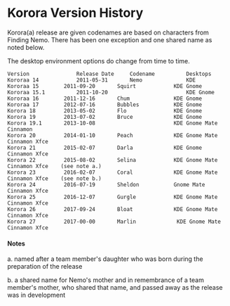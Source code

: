 # Korora Version History

Korora(a) release are given codenames are based on characters from Finding Nemo. There has been one exception and one shared name as noted below.

The desktop environment options do change from time to time.

```
Version               Release Date     Codename          Desktops
Kororaa 14            2011-05-31       Nemo              KDE
Kororaa 15	      2011-09-20       Squirt            KDE Gnome
Kororaa 15.1	      2011-10-20                         KDE Gnome
Kororaa 16	      2011-12-16       Chum              KDE Gnome
Kororaa 17	      2012-07-16       Bubbles           KDE Gnome
Korora 18	      2013-05-02       Flo               KDE Gnome
Korora 19	      2013-07-02       Bruce             KDE Gnome
Korora 19.1	      2013-10-08                         KDE Gnome Mate Cinnamon
Korora 20	      2014-01-10       Peach             KDE Gnome Mate Cinnamon Xfce
Korora 21	      2015-02-07       Darla             KDE Gnome Cinnamon Xfce
Korora 22	      2015-08-02       Selina            KDE Gnome Mate Cinnamon Xfce    (see note a.)
Korora 23	      2016-02-07       Coral             KDE Gnome Mate Cinnamon Xfce    (see note b.)
Korora 24	      2016-07-19       Sheldon           Gnome Mate Cinnamon Xfce
Korora 25	      2016-12-07       Gurgle            KDE Gnome Mate Cinnamon Xfce
Korora 26 	      2017-09-24       Bloat             KDE Gnome Mate Cinnamon Xfce
Korora 27 	      2017-00-00       Marlin             KDE Gnome Mate Cinnamon Xfce
```

#### Notes
a.  named after a team member's daughter who was born during the preparation of the release

b. a shared name for Nemo's mother and in remembrance of a team member's mother, who shared that name, and passed away as the release was in development
